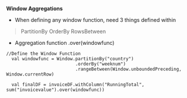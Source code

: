 **Window Aggregations**
- When defining any window function, need 3 things defined within
> PartitionBy
> OrderBy
> RowsBetween
- Aggregation function .over(windowfunc)

```
//Define the Window Function
  val windowfunc = Window.partitionBy("country")
                          .orderBy("weeknum")
                          .rangeBetween(Window.unboundedPreceding, Window.currentRow)

  val finalDF = invoiceDF.withColumn("RunningTotal", sum("invoicevalue").over(windowfunc))
```
